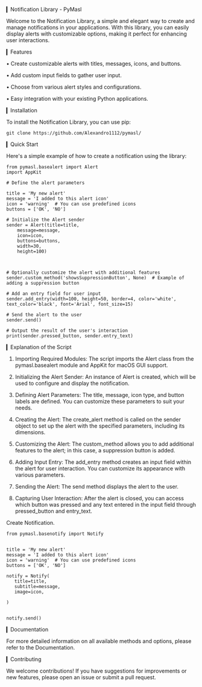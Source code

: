 ▎Notification Library - PyMasl

Welcome to the Notification Library, a simple and elegant way to create and manage notifications in your applications. With this library, you can easily display alerts with customizable options, making it perfect for enhancing user interactions.

▎Features

• Create customizable alerts with titles, messages, icons, and buttons.

• Add custom input fields to gather user input.

• Choose from various alert styles and configurations.

• Easy integration with your existing Python applications.

▎Installation

To install the Notification Library, you can use pip:

``git clone https://github.com/Alexandro1112/pymasl/``


▎Quick Start

Here's a simple example of how to create a notification using the library:
```
from pymasl.basealert import Alert
import AppKit

# Define the alert parameters

title = 'My new alert'
message = 'I added to this alert icon'
icon = 'warning'  # You can use predefined icons
buttons = ['OK', 'NO']

# Initialize the Alert sender
sender = Alert(title=title,
    message=message,
    icon=icon,
    buttons=buttons,
    width=30,
    height=100)



# Optionally customize the alert with additional features
sender.custom_method('showsSuppressionButton', None)  # Example of adding a suppression button

# Add an entry field for user input
sender.add_entry(width=100, height=50, border=4, color='white', text_color='black', font='Arial', font_size=15)

# Send the alert to the user
sender.send()

# Output the result of the user's interaction
print(sender.pressed_button, sender.entry_text)
```


▎Explanation of the Script

1. Importing Required Modules: The script imports the Alert class from the pymasl.basealert module and AppKit for macOS GUI support.

2. Initializing the Alert Sender: An instance of Alert is created, which will be used to configure and display the notification.

3. Defining Alert Parameters: The title, message, icon type, and button labels are defined. You can customize these parameters to suit your needs.

4. Creating the Alert: The create_alert method is called on the sender object to set up the alert with the specified parameters, including its dimensions.

5. Customizing the Alert: The custom_method allows you to add additional features to the alert; in this case, a suppression button is added.

6. Adding Input Entry: The add_entry method creates an input field within the alert for user interaction. You can customize its appearance with various parameters.

7. Sending the Alert: The send method displays the alert to the user.

8. Capturing User Interaction: After the alert is closed, you can access which button was pressed and any text entered in the input field through pressed_button and entry_text.


Create Notification. 
```
from pymasl.basenotify import Notify


title = 'My new alert'
message = 'I added to this alert icon'
icon = 'warning'  # You can use predefined icons
buttons = ['OK', 'NO']

notify = Notify(
   title=title,
   subtitle=message,
   image=icon,

)


notify.send()
```
▎Documentation

For more detailed information on all available methods and options, please refer to the Documentation.

▎Contributing

We welcome contributions! If you have suggestions for improvements or new features, please open an issue or submit a pull request.

